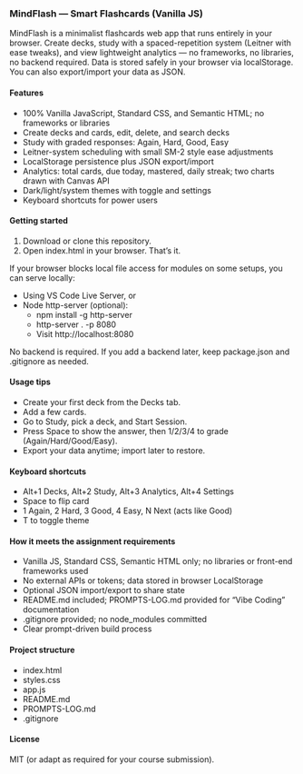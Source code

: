 ### MindFlash — Smart Flashcards (Vanilla JS)

MindFlash is a minimalist flashcards web app that runs entirely in your browser. Create decks, study with a spaced-repetition system (Leitner with ease tweaks), and view lightweight analytics — no frameworks, no libraries, no backend required. Data is stored safely in your browser via localStorage. You can also export/import your data as JSON.

#### Features

- 100% Vanilla JavaScript, Standard CSS, and Semantic HTML; no frameworks or libraries
- Create decks and cards, edit, delete, and search decks
- Study with graded responses: Again, Hard, Good, Easy
- Leitner-system scheduling with small SM-2 style ease adjustments
- LocalStorage persistence plus JSON export/import
- Analytics: total cards, due today, mastered, daily streak; two charts drawn with Canvas API
- Dark/light/system themes with toggle and settings
- Keyboard shortcuts for power users

#### Getting started

1) Download or clone this repository.
2) Open index.html in your browser. That’s it.

If your browser blocks local file access for modules on some setups, you can serve locally:
- Using VS Code Live Server, or
- Node http-server (optional):
  - npm install -g http-server
  - http-server . -p 8080
  - Visit http://localhost:8080

No backend is required. If you add a backend later, keep package.json and .gitignore as needed.

#### Usage tips

- Create your first deck from the Decks tab.
- Add a few cards.
- Go to Study, pick a deck, and Start Session.
- Press Space to show the answer, then 1/2/3/4 to grade (Again/Hard/Good/Easy).
- Export your data anytime; import later to restore.

#### Keyboard shortcuts

- Alt+1 Decks, Alt+2 Study, Alt+3 Analytics, Alt+4 Settings
- Space to flip card
- 1 Again, 2 Hard, 3 Good, 4 Easy, N Next (acts like Good)
- T to toggle theme

#### How it meets the assignment requirements

- Vanilla JS, Standard CSS, Semantic HTML only; no libraries or front-end frameworks used
- No external APIs or tokens; data stored in browser LocalStorage
- Optional JSON import/export to share state
- README.md included; PROMPTS-LOG.md provided for “Vibe Coding” documentation
- .gitignore provided; no node_modules committed
- Clear prompt-driven build process

#### Project structure

- index.html
- styles.css
- app.js
- README.md
- PROMPTS-LOG.md
- .gitignore

#### License

MIT (or adapt as required for your course submission).